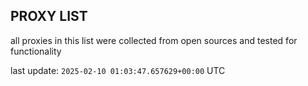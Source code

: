 ## PROXY LIST

all proxies in this list were collected from open sources and tested for functionality

last update: `2025-02-10 01:03:47.657629+00:00` UTC